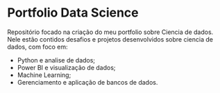# Portfolio Data Science
Repositório focado na criação do meu portfolio sobre Ciencia de dados. Nele estão contidos desafios e projetos desenvolvidos sobre ciencia de dados, com foco em:

* Python e analise de dados;
* Power BI e visualização de dados;
* Machine Learning;
* Gerenciamento e aplicação de bancos de dados.
  

